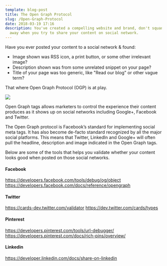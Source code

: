 ```yaml
---
template: blog-post
title: The Open Graph Protocol
slug: /Open-Graph-Protocol
date: 2018-03-19 17:16
description: You've created a compelling website and brand, don't squander it
  away when you try to share your content on social network.
---
```

Have you ever posted your content to a social network & found:

- Image shown was RSS icon, a print button, or some other irrelevant image?
- Description shown was from some unrelated snippet on your page?
- Title of your page was too generic, like "Read our blog" or other vague term?

That where Open Graph Protocol (OGP) is at play.

![](https://res.cloudinary.com/mryap/image/upload/v1539625138/open-graph-logo.png)

Open Graph tags allows marketers to control the experience their content produces as it shows up on social networks including Google+, Facebook and Twitter.

The Open Graph protocol is Facebook’s standard for implementing social meta tags. It has also become de-facto standard recognized by all the major social platforms. This means that Twitter, LinkedIn and Google+ will often pull the headline, description and image indicated in the Open Graph tags.

Below are some of the tools that helps you validate whether your content looks good when posted on those social networks.

#### Facebook

https://developers.facebook.com/tools/debug/og/object
https://developers.facebook.com/docs/reference/opengraph

#### Twitter

https://cards-dev.twitter.com/validator
https://dev.twitter.com/cards/types

#### Pinterest

https://developers.pinterest.com/tools/url-debugger/
https://developers.pinterest.com/docs/rich-pins/overview/

#### Linkedin

https://developer.linkedin.com/docs/share-on-linkedin
